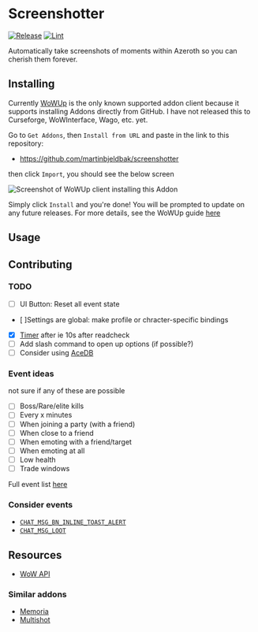 # Screenshotter
[![Release](https://github.com/martinbjeldbak/screenshotter/actions/workflows/release.yml/badge.svg)](https://github.com/martinbjeldbak/screenshotter/actions/workflows/release.yml)
[![Lint](https://github.com/martinbjeldbak/screenshotter/actions/workflows/lint.yml/badge.svg)](https://github.com/martinbjeldbak/screenshotter/actions/workflows/lint.yml)

Automatically take screenshots of moments within Azeroth so you can cherish
them forever.

## Installing

Currently [WoWUp] is the only known supported addon client because it supports
installing Addons directly from GitHub. I have not released this to Curseforge,
WoWInterface, Wago, etc. yet.

Go to `Get Addons`, then `Install from URL` and paste in the link to this
repository:

- <https://github.com/martinbjeldbak/screenshotter>

then click `Import`, you should see the below screen

![Screenshot of WoWUp client installing this Addon](https://github.com/martinbjeldbak/screenshotter/assets/823316/25b92bbd-03aa-422d-abe9-10f68a0b1752)

Simply click `Install` and you're done! You will be prompted to update on any future releases. For more details, see the WoWUp guide [here][wowup-get-addons]

## Usage


## Contributing

### TODO

- [ ] UI Button: Reset all event state
- [ ]Settings are global: make profile or chracter-specific bindings
- [x] [Timer](https://wowpedia.fandom.com/wiki/API_C_Timer.After) after ie 10s after readcheck
- [ ] Add slash command to open up options (if possible?)
- [ ] Consider using [AceDB](https://www.wowace.com/projects/ace3)

### Event ideas

not sure if any of these are possible

- [ ] Boss/Rare/elite kills
- [ ] Every x minutes
- [ ] When joining a party (with a friend)
- [ ] When close to a friend
- [ ] When emoting with a friend/target
- [ ] When emoting at all
- [ ] Low health
- [ ] Trade windows

Full event list [here](https://wowwiki-archive.fandom.com/wiki/Events_A-Z_(full_list))

### Consider events

- [`CHAT_MSG_BN_INLINE_TOAST_ALERT`](https://wowpedia.fandom.com/wiki/CHAT_MSG_BN_INLINE_TOAST_ALERT)
- [`CHAT_MSG_LOOT`](https://wowpedia.fandom.com/wiki/CHAT_MSG_LOOT)

## Resources

- [WoW API](https://github.com/Gethe/wow-ui-source)

### Similar addons

- [Memoria](https://www.curseforge.com/wow/addons/memoria)
- [Multishot](https://www.wowinterface.com/downloads/info9590-MultishotScreenshot.html)

[WoWUp]: https://wowup.io/
[wowup-get-addons]: https://wowup.io/guide/get-addons/overview
